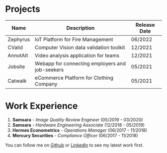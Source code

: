 # Projects
| Name | Description | Release Date |
| --- | --- | --- |
| Zephyrus | IoT Platform for Fire Management | 06/2022 |
| CValid | Computer Vision data validation toolkit | 12/2021 |
| AnnotAIt | Video analysis application for teams | 12/2021 |
| Jobsite | Webapp for connecting employers and job-seekers | 05/2021 |
| Catwalk | eCommerce Platform for Clothing Company | 05/2021 |

# Work Experience
1. **Samsara** - _Image Quality Review Engineer_ (05/2019 - 03/2020)
2. **Samsara** - _Hardware Engineering Associate_ (12/2018 - 05/2019)
3. **Hermes Econometrics** - _Operations Manager_ (06/2017 - 11/2018)
4. **Mercury Securities** - _Compliance Officer_ (06/2017 - 11/2018)

You can follow me on [Github](https://github.com/CurtisDeCastro) or [LinkedIn](https://linkedin.com/in/curtis415) to see my latest work first.

<!-- [Link](url) and ![Image](src) -->
